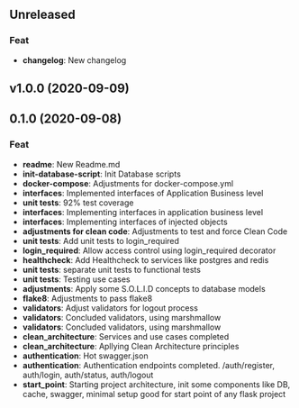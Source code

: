 ## Unreleased

### Feat

- **changelog**: New changelog

## v1.0.0 (2020-09-09)

## 0.1.0 (2020-09-08)

### Feat

- **readme**: New Readme.md
- **init-database-script**: Init Database scripts
- **docker-compose**: Adjustments for docker-compose.yml
- **interfaces**: Implemented interfaces of Application Business level
- **unit tests**: 92% test coverage
- **interfaces**: Implementing interfaces in application business level
- **interfaces**: Implementing interfaces of injected objects
- **adjustments for clean code**: Adjustments to test and force Clean Code
- **unit tests**: Add unit tests to login_required
- **login_required**: Allow access control using login_required decorator
- **healthcheck**: Add Healthcheck to services like postgres and redis
- **unit tests**: separate unit tests to functional tests
- **unit tests**: Testing use cases
- **adjustments**: Apply some S.O.L.I.D concepts to database models
- **flake8**: Adjustments to pass flake8
- **validators**: Adjust validators for logout process
- **validators**: Concluded validators, using marshmallow
- **validators**: Concluded validators, using marshmallow
- **clean_architecture**: Services and use cases completed
- **clean_architecture**: Apllying Clean Architecture principles
- **authentication**: Hot swagger.json
- **authentication**: Authentication endpoints completed. /auth/register, auth/login, auth/status, auth/logout
- **start_point**: Starting project architecture, init some components like DB, cache, swagger, minimal setup good for start point of any flask project
